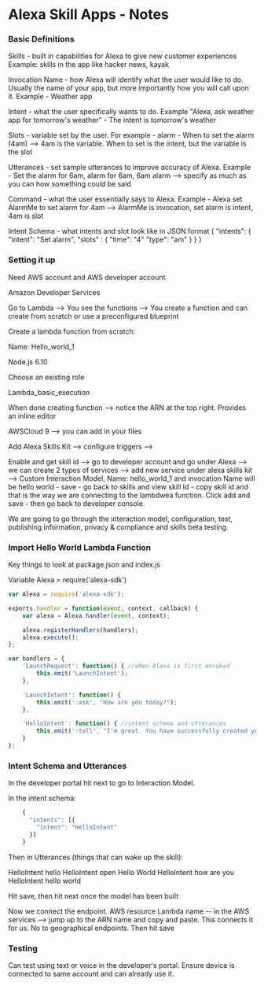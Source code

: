 # Alexa Skill Apps - Notes

### Basic Definitions

Skills - built in capabilities for Alexa to give new customer experiences
	Example: skills in the app like hacker news, kayak

Invocation Name - how Alexa will identify what the user would like to do. Usually the name of your app, but more importantly how you will call upon it. Example - Weather app

Intent - what the user specifically wants to do. Example "Alexa, ask weather app for tomorrow's weather" - The intent is tomorrow's weather

Slots - variable set by the user. For example - alarm - When to set the alarm (4am) --> 4am is the variable. When to set is the intent, but the variable is the slot

Utterances - set sample utterances to improve accuracy of Alexa. Example - Set the alarm for 6am, alarm for 6am, 6am alarm --> specify as much as you can how something could be said

Command  - what the user essentially says to Alexa. Example - Alexa set AlarmMe to set alarm for 4am --> AlarmMe is invocation, set alarm is intent, 4am is slot

Intent Schema - what intents and slot look like in JSON format
	{
		"intents": {
			"intent": "Set alarm",
			"slots" : {
				"time": "4"
				"type": "am"
					}
				}
	}

### Setting it up

Need AWS account and AWS developer account.

Amazon Developer Services

Go to Lambda --> You see the functions --> You create a function and can create from scratch or use a preconfigured blueprint

Create a lambda function from scratch:

Name: Hello_world_1

Node.js 6.10

Choose an existing role

Lambda_basic_execution

When done creating function --> notice the ARN at the top right. Provides an inline editor

AWSCloud 9 --> you can add in your files

Add Alexa Skills Kit --> configure triggers -->

Enable and get skill id --> go to developer account and go under Alexa --> we can create 2 types of services --> add new service under alexa skills kit --> Custom Interaction Model, Name: hello_world_1 and invocation Name will be hello world - save - go back to skills and view skill Id - copy skill id and that is the way we are connecting to the lambdwea function. Click add and save - then go back to developer console.

We are going to go through the interaction model, configuration, test, publishing information, privacy & compliance and skills beta testing.

### Import Hello World Lambda Function

Key things to look at package.json and index.js

Variable Alexa = require('alexa-sdk')

```JavaScript
var Alexa = require('alexa-sdk');

exports.handler = function(event, context, callback) {
    var alexa = Alexa.handler(event, context);

    alexa.registerHandlers(handlers);
    alexa.execute();
};

var handlers = {
    'LaunchRequest': function() { //when Alexa is first envoked
        this.emit('LaunchIntent');
    },

    'LaunchIntent': function() {
        this.emit(':ask', "How are you today?");
    },

    'HelloIntent': function() { //intent schema and utterances
        this.emit(':tell', "I'm great. You have successfully created your first skill with Amazon Alexa.");
    }
};
```

### Intent Schema and Utterances

In the developer portal hit next to go to Interaction Model.

In the intent schema:
```JavaScript
	{
	  "intents": [{
	    "intent": "HelloIntent" 
	  }]
	}
```
	
Then in Utterances (things that can wake up the skill):

HelloIntent hello
HelloIntent open Hello World
HelloIntent how are you
HelloIntent hello world

Hit save, then hit next once the model has been built

Now we connect the endpoint. AWS resource Lambda name -- in the AWS services --> jump up to the ARN name and copy and paste. This connects it for us.  No to geographical endpoints. Then hit save

### Testing

Can test using text or voice in the developer's portal. Ensure device is connected to same account and can already use it.